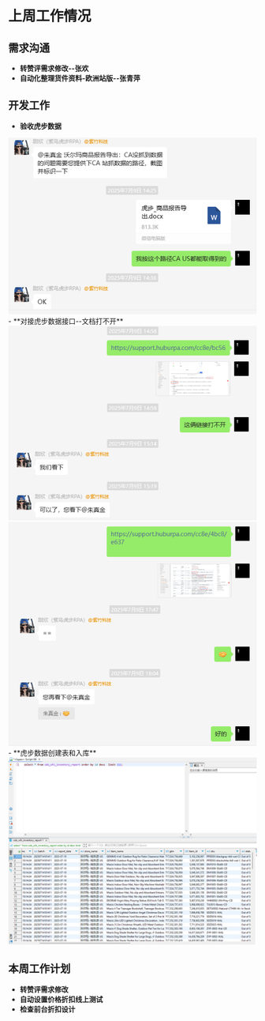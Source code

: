 # 上周工作情况
## **需求沟通**
- **转赞评需求修改--张欢**
- **自动化整理货件资料-欧洲站版--张青萍**

## **开发工作**
- **验收虎步数据**
<img src="https://github.com/judokin/rpa_tools/blob/main/weekly_report/20250708/2.png" alt="图片alt" width="600" />
- **对接虎步数据接口--文档打不开**
<img src="https://github.com/judokin/rpa_tools/blob/main/weekly_report/20250708/1.png" alt="图片alt" width="600" />
<img src="https://github.com/judokin/rpa_tools/blob/main/weekly_report/20250708/3.png" alt="图片alt" width="600" />
- **虎步数据创建表和入库**
<img src="https://github.com/judokin/rpa_tools/blob/main/weekly_report/20250708/4.png" alt="图片alt" width="600" />

## **本周工作计划**
- **转赞评需求修改**
- **自动设置价格折扣线上测试**
- **检查前台折扣设计**